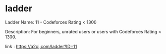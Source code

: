 # ladder
Ladder Name: 11 - Codeforces Rating &lt; 1300

Description:
For beginners, unrated users or users with Codeforces Rating < 1300. 

link : https://a2oj.com/ladder?ID=11
